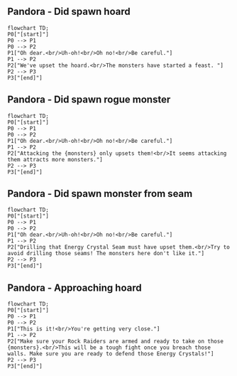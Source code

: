 ## Pandora - Did spawn hoard

```mermaid
flowchart TD;
P0["[start]"]
P0 --> P1
P0 --> P2
P1["Oh dear.<br/>Uh-oh!<br/>Oh no!<br/>Be careful."]
P1 --> P2
P2["We've upset the hoard.<br/>The monsters have started a feast. "]
P2 --> P3
P3["[end]"]
```

## Pandora - Did spawn rogue monster

```mermaid
flowchart TD;
P0["[start]"]
P0 --> P1
P0 --> P2
P1["Oh dear.<br/>Uh-oh!<br/>Oh no!<br/>Be careful."]
P1 --> P2
P2["Attacking the {monsters} only upsets them!<br/>It seems attacking them attracts more monsters."]
P2 --> P3
P3["[end]"]
```

## Pandora - Did spawn monster from seam

```mermaid
flowchart TD;
P0["[start]"]
P0 --> P1
P0 --> P2
P1["Oh dear.<br/>Uh-oh!<br/>Oh no!<br/>Be careful."]
P1 --> P2
P2["Drilling that Energy Crystal Seam must have upset them.<br/>Try to avoid drilling those seams! The monsters here don't like it."]
P2 --> P3
P3["[end]"]
```

## Pandora - Approaching hoard

```mermaid
flowchart TD;
P0["[start]"]
P0 --> P1
P0 --> P2
P1["This is it!<br/>You're getting very close."]
P1 --> P2
P2["Make sure your Rock Raiders are armed and ready to take on those {monsters}.<br/>This will be a tough fight once you breach those walls. Make sure you are ready to defend those Energy Crystals!"]
P2 --> P3
P3["[end]"]
```